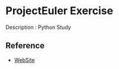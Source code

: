 # ProjectEuler Exercise
Description : Python Study 

## Reference 
- [WebSite](https://projecteuler.net/)